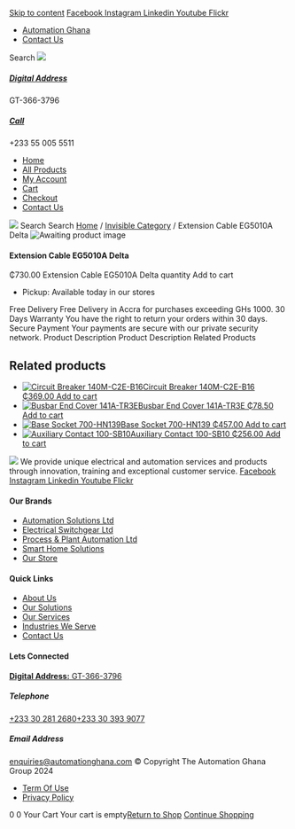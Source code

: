 [Skip to content](https://store.automationghana.com/product/extension-cable-eg5010a-delta-3/#content)
[ Facebook ](https://www.facebook.com/automationgh/) [ Instagram ](https://www.instagram.com/automationgh/) [ Linkedin ](https://www.linkedin.com/company/the-automation-ghana-limited/) [ Youtube ](https://www.youtube.com/channel/UCurrRDUSm5oIW39VXjn1u0w) [ Flickr ](https://www.flickr.com/photos/181794037@N07/)
  * [ Automation Ghana ](https://automationghana.com)
  * [ Contact Us ](https://store.automationghana.com/contact/)


Search
[ ![](https://store.automationghana.com/wp-content/uploads/2024/04/Website-TAGG-Logo-BLUE.png) ](https://store.automationghana.com/)
[ ](https://maps.app.goo.gl/m4xeaagWCNbLk4jM6)
#####  [ Digital Address ](https://maps.app.goo.gl/m4xeaagWCNbLk4jM6)
GT-366-3796 
[ ](tel:+233550055511)
#####  [ Call ](tel:+233550055511)
+233 55 005 5511 
  * [Home](https://store.automationghana.com/)
  * [All Products](https://store.automationghana.com/shop/)
  * [My Account](https://store.automationghana.com/my-account/)
  * [Cart](https://store.automationghana.com/cart/)
  * [Checkout](https://store.automationghana.com/checkout/)
  * [Contact Us](https://store.automationghana.com/contact/)


[![](https://store.automationghana.com/wp-content/uploads/2024/04/AutomationGhana_logo_white.png)](https://store.automationghana.com)
Search
Search
[Home](https://store.automationghana.com) / [Invisible Category](https://store.automationghana.com/product-category/invisible-category/) / Extension Cable EG5010A Delta
![Awaiting product image](https://store.automationghana.com/wp-content/uploads/woocommerce-placeholder-600x600.png)
####  Extension Cable EG5010A Delta 
₵730.00
Extension Cable EG5010A Delta quantity
Add to cart
  * Pickup: Available today in our stores


Free Delivery 
Free Delivery in Accra for purchases exceeding GHs 1000. 
30 Days Warranty 
You have the right to return your orders within 30 days. 
Secure Payment 
Your payments are secure with our private security network. 
Product Description
Product Description
Related Products 
## Related products
  * [![Circuit Breaker 140M-C2E-B16](https://store.automationghana.com/wp-content/uploads/2020/12/140M-C2E-B16.jpg)Circuit Breaker 140M-C2E-B16 ₵369.00 ](https://store.automationghana.com/product/circuit-breaker-140m-c2e-b16/)
[Add to cart](https://store.automationghana.com/product/extension-cable-eg5010a-delta-3/?add-to-cart=2981)
  * [![Busbar End Cover 141A-TR3E](https://store.automationghana.com/wp-content/uploads/2020/12/141A-TR3E-300x300.jpg)Busbar End Cover 141A-TR3E ₵78.50 ](https://store.automationghana.com/product/busbar-end-cover-141a-tr3e/)
[Add to cart](https://store.automationghana.com/product/extension-cable-eg5010a-delta-3/?add-to-cart=2977)
  * [![Base Socket 700-HN139](https://store.automationghana.com/wp-content/uploads/2020/12/700-HN139.jpg)Base Socket 700-HN139 ₵457.00 ](https://store.automationghana.com/product/base-socket-700-hn139/)
[Add to cart](https://store.automationghana.com/product/extension-cable-eg5010a-delta-3/?add-to-cart=2971)
  * [![Auxiliary Contact 100-SB10](https://store.automationghana.com/wp-content/uploads/2020/11/Auxilliary-Contact-300x300.jpg)Auxiliary Contact 100-SB10 ₵256.00 ](https://store.automationghana.com/product/auxiliary-contact-100-sb10/)
[Add to cart](https://store.automationghana.com/product/extension-cable-eg5010a-delta-3/?add-to-cart=2952)


![](https://store.automationghana.com/wp-content/uploads/2024/04/AutomationGhana_logo_white.png)
We provide unique electrical and automation services and products through innovation, training and exceptional customer service.
[ Facebook ](https://www.facebook.com/automationgh/) [ Instagram ](https://www.instagram.com/automationgh/) [ Linkedin ](https://www.linkedin.com/company/the-automation-ghana-limited/) [ Youtube ](https://www.youtube.com/channel/UCurrRDUSm5oIW39VXjn1u0w) [ Flickr ](https://www.flickr.com/photos/181794037@N07/)
#### Our Brands
  * [ Automation Solutions Ltd ](https://store.automationghana.com/product/extension-cable-eg5010a-delta-3/)
  * [ Electrical Switchgear Ltd ](https://store.automationghana.com/product/extension-cable-eg5010a-delta-3/)
  * [ Process & Plant Automation Ltd ](https://store.automationghana.com/product/extension-cable-eg5010a-delta-3/)
  * [ Smart Home Solutions ](https://store.automationghana.com/product/extension-cable-eg5010a-delta-3/)
  * [ Our Store ](https://store.automationghana.com/product/extension-cable-eg5010a-delta-3/)


#### Quick Links
  * [ About Us ](https://store.automationghana.com/product/extension-cable-eg5010a-delta-3/)
  * [ Our Solutions ](https://store.automationghana.com/product/extension-cable-eg5010a-delta-3/)
  * [ Our Services ](https://store.automationghana.com/product/extension-cable-eg5010a-delta-3/)
  * [ Industries We Serve ](https://store.automationghana.com/product/extension-cable-eg5010a-delta-3/)
  * [ Contact Us ](https://store.automationghana.com/product/extension-cable-eg5010a-delta-3/)


#### Lets Connected
[**Digital Address:** GT-366-3796](https://maps.app.goo.gl/m4xeaagWCNbLk4jM6)
#####  Telephone 
[ +233 30 281 2680](tel:+233302812680)[+233 30 393 9077](https://store.automationghana.com/product/extension-cable-eg5010a-delta-3/+233303939077)
#####  Email Address 
enquiries@automationghana.com 
© Copyright The Automation Ghana Group 2024
  * [ Term Of Use ](https://store.automationghana.com/product/extension-cable-eg5010a-delta-3/)
  * [ Privacy Policy ](https://store.automationghana.com/product/extension-cable-eg5010a-delta-3/)


0
0
Your Cart
Your cart is empty[Return to Shop](https://store.automationghana.com/shop/)
[Continue Shopping](https://store.automationghana.com/product/extension-cable-eg5010a-delta-3/)
